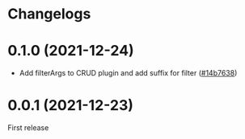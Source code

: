 # Changelogs

# 0.1.0 (2021-12-24)

- Add filterArgs to CRUD plugin and add suffix for filter ([#14b7638](https://github.com/hieunv495/graphql-easy/commit/14b7638))

# 0.0.1 (2021-12-23)

First release
